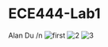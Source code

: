 # ECE444-Lab1
Alan Du
/n
![first](https://user-images.githubusercontent.com/39738139/133839988-91e7d513-df31-4286-b1d4-90d7bb821d92.png)
![2](https://user-images.githubusercontent.com/39738139/133840083-73cac4bc-5a9e-4d40-9c4a-42f7e5121a77.png)
![3](https://user-images.githubusercontent.com/39738139/133840173-8e2d4159-738a-48b3-8706-3a0a948947c4.png)
